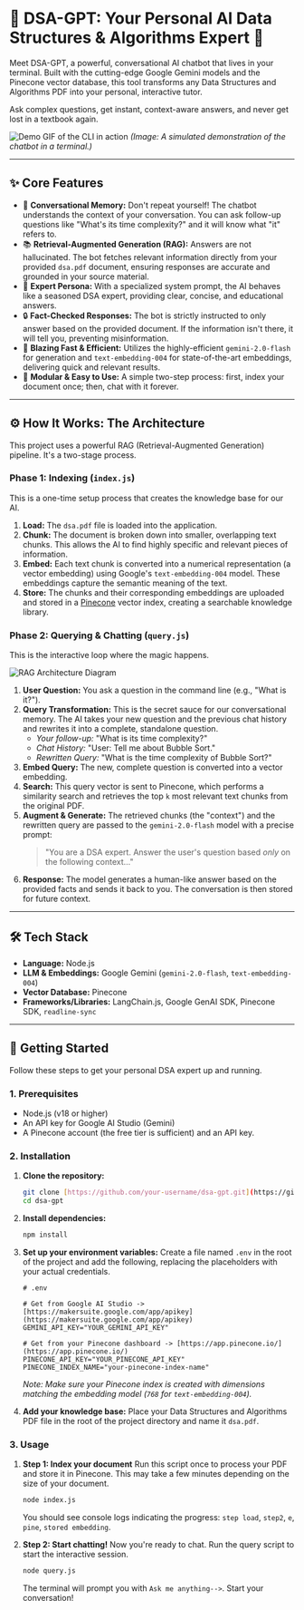 # 🚀 DSA-GPT: Your Personal AI Data Structures & Algorithms Expert 🚀

Meet DSA-GPT, a powerful, conversational AI chatbot that lives in your terminal. Built with the cutting-edge Google Gemini models and the Pinecone vector database, this tool transforms any Data Structures and Algorithms PDF into your personal, interactive tutor.

Ask complex questions, get instant, context-aware answers, and never get lost in a textbook again.

![Demo GIF of the CLI in action](https://i.imgur.com/QAs8oCX.gif)
*(Image: A simulated demonstration of the chatbot in a terminal.)*

---

## ✨ Core Features

* 🧠 **Conversational Memory:** Don't repeat yourself! The chatbot understands the context of your conversation. You can ask follow-up questions like "What's its time complexity?" and it will know what "it" refers to.
* 📚 **Retrieval-Augmented Generation (RAG):** Answers are not hallucinated. The bot fetches relevant information directly from your provided `dsa.pdf` document, ensuring responses are accurate and grounded in your source material.
* 🎯 **Expert Persona:** With a specialized system prompt, the AI behaves like a seasoned DSA expert, providing clear, concise, and educational answers.
* 🔒 **Fact-Checked Responses:** The bot is strictly instructed to only answer based on the provided document. If the information isn't there, it will tell you, preventing misinformation.
* 🚀 **Blazing Fast & Efficient:** Utilizes the highly-efficient `gemini-2.0-flash` for generation and `text-embedding-004` for state-of-the-art embeddings, delivering quick and relevant results.
* 🔌 **Modular & Easy to Use:** A simple two-step process: first, index your document once; then, chat with it forever.

---

## ⚙️ How It Works: The Architecture

This project uses a powerful RAG (Retrieval-Augmented Generation) pipeline. It's a two-stage process.

### Phase 1: Indexing (`index.js`)

This is a one-time setup process that creates the knowledge base for our AI.

1.  **Load:** The `dsa.pdf` file is loaded into the application.
2.  **Chunk:** The document is broken down into smaller, overlapping text chunks. This allows the AI to find highly specific and relevant pieces of information.
3.  **Embed:** Each text chunk is converted into a numerical representation (a vector embedding) using Google's `text-embedding-004` model. These embeddings capture the semantic meaning of the text.
4.  **Store:** The chunks and their corresponding embeddings are uploaded and stored in a [Pinecone](https://www.pinecone.io/) vector index, creating a searchable knowledge library.

### Phase 2: Querying & Chatting (`query.js`)

This is the interactive loop where the magic happens.

![RAG Architecture Diagram](https://i.imgur.com/7pW8Q1k.png)

1.  **User Question:** You ask a question in the command line (e.g., "What is it?").
2.  **Query Transformation:** This is the secret sauce for our conversational memory. The AI takes your new question and the previous chat history and rewrites it into a complete, standalone question.
    * *Your follow-up:* "What is its time complexity?"
    * *Chat History:* "User: Tell me about Bubble Sort."
    * *Rewritten Query:* "What is the time complexity of Bubble Sort?"
3.  **Embed Query:** The new, complete question is converted into a vector embedding.
4.  **Search:** This query vector is sent to Pinecone, which performs a similarity search and retrieves the top `k` most relevant text chunks from the original PDF.
5.  **Augment & Generate:** The retrieved chunks (the "context") and the rewritten query are passed to the `gemini-2.0-flash` model with a precise prompt:
    > "You are a DSA expert. Answer the user's question based *only* on the following context..."
6.  **Response:** The model generates a human-like answer based on the provided facts and sends it back to you. The conversation is then stored for future context.

---

## 🛠️ Tech Stack

* **Language:** Node.js
* **LLM & Embeddings:** Google Gemini (`gemini-2.0-flash`, `text-embedding-004`)
* **Vector Database:** Pinecone
* **Frameworks/Libraries:** LangChain.js, Google GenAI SDK, Pinecone SDK, `readline-sync`

---

## 🚀 Getting Started

Follow these steps to get your personal DSA expert up and running.

### 1. Prerequisites

* Node.js (v18 or higher)
* An API key for Google AI Studio (Gemini)
* A Pinecone account (the free tier is sufficient) and an API key.

### 2. Installation

1.  **Clone the repository:**
    ```bash
    git clone [https://github.com/your-username/dsa-gpt.git](https://github.com/your-username/dsa-gpt.git)
    cd dsa-gpt
    ```

2.  **Install dependencies:**
    ```bash
    npm install
    ```

3.  **Set up your environment variables:**
    Create a file named `.env` in the root of the project and add the following, replacing the placeholders with your actual credentials.

    ```env
    # .env
    
    # Get from Google AI Studio -> [https://makersuite.google.com/app/apikey](https://makersuite.google.com/app/apikey)
    GEMINI_API_KEY="YOUR_GEMINI_API_KEY"
    
    # Get from your Pinecone dashboard -> [https://app.pinecone.io/](https://app.pinecone.io/)
    PINECONE_API_KEY="YOUR_PINECONE_API_KEY"
    PINECONE_INDEX_NAME="your-pinecone-index-name"
    ```
    *Note: Make sure your Pinecone index is created with dimensions matching the embedding model (`768` for `text-embedding-004`).*

4.  **Add your knowledge base:**
    Place your Data Structures and Algorithms PDF file in the root of the project directory and name it `dsa.pdf`.

### 3. Usage

1.  **Step 1: Index your document**
    Run this script once to process your PDF and store it in Pinecone. This may take a few minutes depending on the size of your document.

    ```bash
    node index.js
    ```
    You should see console logs indicating the progress: `step load`, `step2`, `e`, `pine`, `stored embedding`.

2.  **Step 2: Start chatting!**
    Now you're ready to chat. Run the query script to start the interactive session.

    ```bash
    node query.js
    ```

    The terminal will prompt you with `Ask me anything-->`. Start your conversation!
